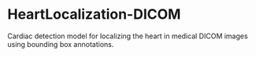 # HeartLocalization-DICOM
Cardiac detection model for localizing the heart in medical DICOM images using bounding box annotations.
